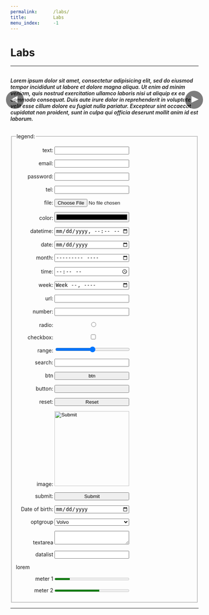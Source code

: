 ```yaml
---
permalink:      /labs/
title:          Labs
menu_index:     -1
---
```

# Labs[](# '{">":"find","tag":"main","className":"align-center"}')

---



<!--
leaderboard(728x90)
banner(468x60)
half banner(234x60)
button(125x125)
skyscraper(120x600)
wide skyscraper(160x600)
small rectangle(180x150)
vertical banner(120x240)
small square(200x200)
square(250x250)
medium rectangle(300x250)
large rectangle(336x280)
half page(300x600)
portrait(300x1050)
mobile banner(320x50)
large leaderboard(970x90)
billboard(970x250)
-->

<style>
.gallery {
  margin: 0 -16px;
  position: relative;
}
.gallery .nav,
.gallery img {
  -webkit-touch-callout: none;
  -webkit-user-select: none;
  -khtml-user-select: none;
  -moz-user-select: none;
  -ms-user-select: none;
  user-select: none;
  outline: none;
}
.gallery .waitload { opacity: .5; }
.gallery .unload { opacity: 0; pointer-events: none; position: absolute; left: 0; top: 0; }
/*.gallery div:not(.ratio) .unload { width: 0; height: 0; }*/
.gallery .nav { height: 100%; width: 100%; position: absolute; z-index: 1; }
.gallery .caption { padding: 16px; font-weight: 600; font-style: italic; }
.gallery .prev,.gallery .next {
  cursor: pointer;
  text-align: center;
  position: absolute;
  line-height: 1em;
  background: #000;
  color: #FFF;
  margin: auto;
  border-radius: 0;
  font-size: 32px;
  height: 100%;
  width: 1em;
  bottom: 0;
  top: 0;
  z-index: 2;
  opacity: .5;
}
@media screen and (min-width: 480px){
  .gallery { margin: auto; }
  .gallery .caption { padding: 16px 0; }
  .gallery .prev,.gallery .next {
    box-shadow: 0 0 0 3px;
    margin: auto -.25em;
    border-radius: 50%;
    font-size: 48px;
    height: 1em;
  }
}
.gallery .prev:hover,.gallery .next:hover {
  background: #c03;
  opacity: 1;
}

.gallery .prev { left: 0 }
.gallery .next { right: 0 }
.gallery .prev:after, .gallery .next:after {
  content: "◀︎▶︎"; content: "";
  border: solid 1em transparent;
  margin: -1em; position: absolute;
  width: 0; height: 0;
  top: 50%; left: 50%;
  font-size: .2em;
}
.gallery .prev:after { border-right: solid 2em; border-left: 0; margin: -1em -1.25em; }
.gallery .next:after { border-right: 0; border-left: solid 2em; margin: -1em -0.75em; }
</style>
<div class="card align-left">
<div class="gallery" data-img='[
"https://unsplash.it/600/900/",
"https://unsplash.it/600/900/?random",
"https://unsplash.it/g/600/900/?random",
"https://unsplash.it/600/900/?blur",
"https://unsplash.it/g/600/900/?blur"
]'>
<div class="imageList ratio ratio-2-3">
  <div class="nav"><span class="prev no-print"></span><span class="next no-print"></span></div>
  <img alt="Gallery image" class="ease unload lazyload" data-src="https://unsplash.it/600/900/" src="data:image/gif;base64,R0lGODlhAQABAIAAAAAAAP///yH5BAEAAAAALAAAAAABAAEAAAIBRAA7">
</div>
<div class="caption"><span>
  Lorem ipsum dolor sit amet, consectetur adipisicing elit, sed do eiusmod tempor incididunt ut labore et dolore magna aliqua. Ut enim ad minim veniam, quis nostrud exercitation ullamco laboris nisi ut aliquip ex ea commodo consequat. Duis aute irure dolor in reprehenderit in voluptate velit esse cillum dolore eu fugiat nulla pariatur. Excepteur sint occaecat cupidatat non proident, sunt in culpa qui officia deserunt mollit anim id est laborum.
</span></div>
</div>
</div>
<script>afterLib.push(function () {
  function updateGallery(G, idx = 1) {
    var list = JSON.parse(G.dataset.img),
        last = list.length-1, oldImg, newImg;
    idx += (1*G.dataset.idx || 0);
    idx = (idx < 0) ? last : (idx>last) ? 0 : idx;
    oldImg = one('img:not([class~=unload])') || one('img', G);
    newImg = one('img[src="'+list[idx]+'"]', G);
    if (!newImg) {
      newImg = str2DOM(`<img alt="Gallery image" class="ease unload">`);
      newImg.src = list[idx];
      oldImg.parentNode.appendChild(newImg);
      addClass(oldImg,'waitload');
      on(newImg, 'load', function (data) {
        removeClass(oldImg,'waitload');
        addClass(all('img', G),'unload');
        removeClass(newImg,'unload');
      });
    } else {
      addClass(all('img', G),'unload');
      removeClass(newImg,'unload');
    } G.dataset.idx = idx;
  }

  on(all('.gallery .unload'), 'load', function (data) { removeClass(this,'unload'); });
  on(all('.gallery .prev, .gallery .next'), 'click', function(e) {
    e.preventDefault();
    e=this; while(!hasClass(e,'gallery')&&(e=e.parentNode)){}
    hasClass(this, 'prev') ? updateGallery(e, -1) : updateGallery(e, 1) ;
    return false;
  });
  on(one('.gallery'), 'touchstart touchmove', SWIPE
  .onRight(function(){ updateGallery(SWIPE.this, -1) })
  .onLeft(function(){ updateGallery(SWIPE.this, 1) })
  .invoke);
});</script>

<style>
fieldset p label span:first-child {
  width: 100px;
  display: inline-block;
}
.input-control, button, input, optgroup, select, textarea, meter { width: 100%; }
@media screen and (min-width: 480px){
  fieldset p label span:first-child { text-align: right; }
  .input-control, button, input, optgroup, select, textarea, meter { width: 200px; }
}
</style>

<form class="card align-left">
  <fieldset>
    <legend>legend:</legend>
    <p><label><span>text:</span>
      <input type="text"/>
    </label></p>
    <p><label><span>email:</span>
      <input type="email"/>
    </label></p>
    <p><label><span>password:</span>
      <input type="password"/>
    </label></p>
    <p><label><span>tel:</span>
      <input type="tel"/>
    </label></p>
    <p><label><span>file:</span>
      <input type="file"/>
    </label></p>
    <p><label><span>color:</span>
      <input type="color"/>
    </label></p>
    <p><label><span>datetime:</span>
      <input type="datetime-local"/>
    </label></p>
    <p><label><span>date:</span>
      <input type="date"/>
    </label></p>
    <p><label><span>month:</span>
      <input type="month"/>
    </label></p>
    <p><label><span>time:</span>
      <input type="time"/>
    </label></p>
    <p><label><span>week:</span>
      <input type="week"/>
    </label></p>
    <p><label><span>url:</span>
      <input type="url"/>
    </label></p>
    <p><label><span>number:</span>
      <input type="number"/>
    </label></p>
    <p><label><span>radio:</span>
      <input type="radio"/><span class="input-control"></span>
    </label></p>
    <p><label><span>checkbox:</span>
      <input type="checkbox"/><span class="input-control"></span>
    </label></p>
    <p><label><span>range:</span>
      <input type="range"/>
    </label></p>
    <p><label><span>search:</span>
      <input type="search"/>
    </label></p>
    <p><label><span>btn</span>
      <button>btn</button>
    </label></p>
    <p><label><span>button:</span>
      <input type="button"/>
    </label></p>
    <p><label><span>reset:</span>
      <input type="reset"/>
    </label></p>
    <p><label><span>image:</span>
      <input type="image"/>
    </label></p>
    <p><label><span>submit:</span>
      <input type="submit"/>
    </label></p>
    <p><label><span>Date of birth:</span>
      <input type="date"/>
    </label></p>
    <p><label><span>optgroup</span>
      <select>
        <optgroup label="Swedish Cars">
          <option value="volvo">Volvo</option>
          <option value="saab">Saab</option>
        </optgroup>
        <optgroup label="German Cars">
          <option value="mercedes">Mercedes</option>
          <option value="audi">Audi</option>
        </optgroup>
      </select>
    </label></p>
    <p><label><span>textarea</span>
      <textarea></textarea>
    </label></p>
    <p><label><span>datalist</span>
      <input list="browsers">
      <datalist id="browsers">
        <option value="Internet Explorer"/>
        <option value="Firefox"/>
        <option value="Chrome"/>
        <option value="Opera"/>
        <option value="Safari"/>
      </datalist>
    </label></p>
    <p>lorem</p>
    <p><label><span>meter 1</span>
      <meter value="2" min="0" max="10">2 out of 10</meter>
    </label></p>
    <p><label><span>meter 2</span>
      <meter value="0.6">60%</meter>
    </label></p>
  </fieldset>
</form>

---
